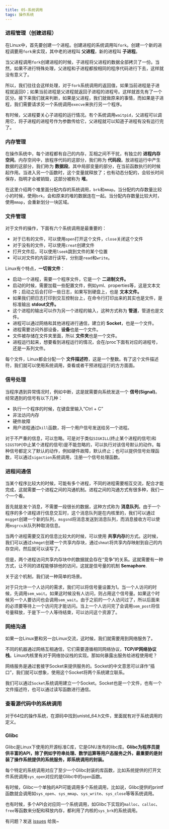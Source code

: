 ```yaml
---
title: 05-系统调用
tags: 操作系统
---
```


### 进程管理（创建进程）

在Linux中，首先要创建一个进程。创建进程的系统调用叫`fork`。创建一个新的进程调要用`fork`来实现，其中老的进程叫 **父进程**，新的进程叫 **子进程**。

当父进程调用`fork`创建进程的时候，子进程将父进程的数据全部拷贝了一份。当然，如果不进行特殊处理，父进程和子进程都按相同的程序代码进行下去，这样就没有意义了。

所以，我们往往会这样处理，对于`fork`系统调用的返回值，如果当前进程是子进程就返回0；如果当前进程是父进程就返回子进程的进程号。这样就首先有了一个区分。接下来我们就来判断，如果是父进程，我们就做原来的事情，而如果是子进程，我们需要请求另一个系统调用`execve`来执行另一个程序。

有时候，父进程要关心子进程的运行情况。有个系统调用`waitpid`，父进程可以调用它，将子进程的进程号作为参数传给它，父进程就可以知道子进程有没有运行完了。

### 内存管理

在操作系统中，每个进程都有自己的内存，互相之间不干扰，有独立的 **进程内存空间**。内存空间中，放程序代码的这部分，我们称为 **代码段**。放进程运行中产生数据的这部分，我们称为 **数据段**。其中局部变量的部分，在当前函数执行的时候起作用。当进入另一个函数时，这个变量就释放了；也有动态分配的，会较长时间保存，指明才会被销毁，这部分被称为 **堆**。

在这里介绍两个堆里面分配内存的系统调用，`brk`和`mmap`。当分配的内存数量比较小的时候，使用`brk`，会和原来的堆的数据连在一起。当分配内存数量比较大时，使用`mmap`，会重新划分一块区域。

### 文件管理

对于文件的操作，下面有六个系统调用是最重要的：

* 对于已有的文件，可以使用`open`打开这个文件，`close`关闭这个文件
* 对于没有的文件，可以使用`creat`创建文件
* 打开文件后，可以使用`lseek`跳到文件的某个位置
* 可以对文件的内容进行读写，分别是`read`和`write`。


Linux有个特点，**一切皆文件**：

* 启动一个进程，需要一个程序文件，它是一个 **二进制文件。**
* 启动的时候，需要加载一些配置文件，例如yml、properties等，这是文本文件；启动之后会打印一些日志，如果写到硬盘上，也是 **文本文件。**
* 如果我们把日志打印到交互控制台上，在命令行打印出来的其实也是文件，是标准输出 **stdout文件。**
* 这个进程的输出可以作为另一个进程的输入，这种方式称为 **管道**，管道也是文件。
* 进程可以通过网络和其他进程进行通信，建立的 **Socket**，也是一个文件。
* 进程需要访问外部设备，**设备**也是一个文件。
* 文件被存储在文件夹里面，所以 **文件夹**也是一个文件。
* 进程运行起来，想要看到进程运行的情况，会在/proc下面有对应的进程号，还是一系列文件。

每个文件，Linux都会分配一个 **文件描述符**，这是一个整数。有了这个文件描述符，我们就可以使用系统调用，查看或者干预进程运行的方方面面。

### 信号处理

当程序遇到异常情况时，例如中断，这是就需要向系统发送一个 **信号(Signal)**。经常遇到的信号有以下几种：

* 执行一个程序的时候，在键盘里输入“Ctrl + C”
* 非法访问内存
* 硬件故障
* 用户进程通过`kill`函数，将一个用户信号发送给另一个进程。

对于不严重的信息，可以忽略。可是对于类似`SIGKILL`(终止某个进程的信号)和`SIGSTOP`(中止某个进程的信号)是不能忽略的，可以执行对该信号默认的动作。每种信号都定义了默认的动作，例如硬件故障，默认终止；也可以提供信号处理函数，可以通过`sigaction`系统调用，注册一个信号处理函数。

### 进程间通信

当某个程序比较大的时候，可能有多个进程，不同的进程需要相互交流，配合才能完成，这就需要一个进程之间的沟通机制。进程之间的沟通方式有很多种，我们一个一个看。

首先就是发个消息，不需要一段很长的数据，这种方式称为 **消息队列**。由于一个程序的多个进程进行信息交互时，这个消息队列是在内核里的，我们可以通过`msgget`创建一个新的队列，`msgsnd`将消息发送到消息队列，而消息接收方可以使用`msgrcv`从队列种取消信息。

当两个进程需要交互的信息比较大的时候，可以使用 **共享内存**的方式。这时候，我们可以通过`shmget`创建一个共享内存块，通过`shmat`将共享内存映射到自己的内存空间，然后就可以读写了。

但是，两个进程访问共享内存块中的数据就会存在“竞争”的关系。这就需要有一种方式，让不同的进程能够排他的访问，这就是信号量的机制 **Semaphore**.

关于这个机制，我们说一种简单的场景。

对于只允许一个人访问的需求，我们可以将信号量设置为1。当一个人访问的时候，先调用`sem_wait`。如果这时候没有人访问，则占用这个信号量。如果这个时候另一个人要访问也会调用`sem_wait`。由于之前的一个人访问过了，所以后面来的必须要等待上一个访问完才能访问。当上一个人访问完了会调用`sem_post`将信号量释放，于是下一个人等待结束，可以访问这个资源了。

### 网络沟通

如果一台Linux要和另一台Linux交流，这时候，我们就需要用到网络服务了。

不同的机器通过网络互相通信，它们需要遵循相同网络协议，**TCP/IP网络协议栈**。Linux内核里有对于网络协议栈的实现。那如何暴露出服务给进程使用呢？

网络服务是通过套接字Socket来提供服务的。Socket的中文意思可以译作“插口”，我们就可以想象，使用这个Socket将两个系统建立联系。

我们可以通过`Socket`系统调用建立一个Socket。Socket也是一个文件，也有一个文件描述符，也可以通过读写函数进行通信。

### 查看源代码中的系统调用

对于64位的操作系统，在源码中找到unistd_64.h文件，里面就有对于系统调用的定义。

### Glibc

Glibc是Linux下使用的开源标准C库，它是GNU发布的libc库。**Glibc为程序员提供丰富的API，除了例如字符串处理、数学运算等用户态服务之外，最重要的是封装了操作系统提供的系统服务，即系统调用的封装。**

每个特定的系统调用对应了至少一个Glibc封装的库函数，比如系统提供的打开文件系统调用`sys_open`对应的是Glibc中的`open`函数。

有时候，Glibc一个单独的API可能调用多个系统调用，比如说，Glibc提供的printf函数就会调用如`sys_open`、`sys_mmap`、`sys_write`、`sys_close`等等系统调用。

也有时候，多个API会对应同一个系统调用，如Glibc下实现的`malloc`、`calloc`、`free`等函数来分配和释放内存，都利用了内核的`sys_brk`的系统调用。


有问题？发送 [issues](http://syt-honey.github.io/about/) 给我~
